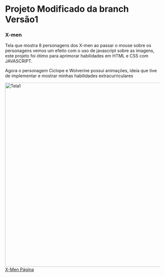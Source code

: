 <h1>Projeto Modificado da branch Versão1</h1>
<h3>X-men</h3>
<p>Tela que mostra 8 personagens dos X-men ao passar o mouse sobre os personagens vemos um efeito com o uso de javascript sobre as imagens, este projeto foi ótimo para aprimorar habilidades em HTML e CSS com JAVASCRIPT.</p>
<p>Agora o personagem Ciclope e Wolverine possui animações, ideia que tive de implementar e mostrar minhas habilidades extracurriculares</p>
<img width="600" src="https://github.com/user-attachments/assets/213b7790-f262-43af-885b-0b33009569db" alt="Tela1">
<a href="https://wellingtonzero.github.io/dev_dobro_xmen/">X-Men Página</a>
